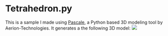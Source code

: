 # Tetrahedron.py

This is a sample I made using [Pascale](https://pascale.aerion-tech.com/), a Python based 3D modeling tool by Aerion-Technologies. 
It generates a the following 3D model:
![](https://github.com/cselby/tree/master/samples/tetrahedron/tetrahedron.PNG)
